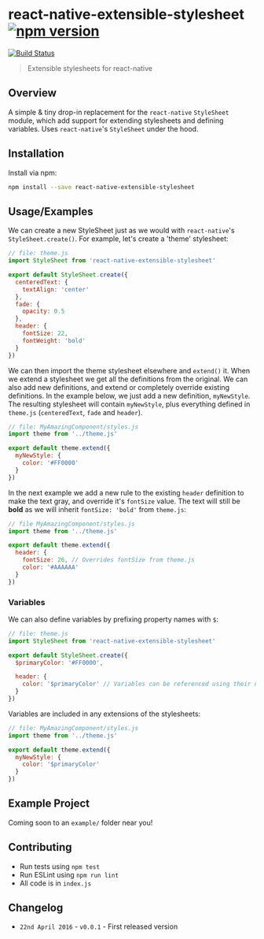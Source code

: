 # react-native-extensible-stylesheet [![npm version](https://badge.fury.io/js/react-native-extensible-stylesheet.svg)](https://badge.fury.io/js/react-native-extensible-stylesheet)
[![Build Status](https://travis-ci.org/jwarby/react-native-extensible-stylesheet.svg?branch=master)](https://travis-ci.org/jwarby/react-native-extensible-stylesheet)
> Extensible stylesheets for react-native

## Overview

A simple & tiny drop-in replacement for the `react-native` `StyleSheet` module,
which add support for extending stylesheets and defining variables.  Uses
`react-native`'s `StyleSheet` under the hood.

## Installation

Install via npm:

```bash
npm install --save react-native-extensible-stylesheet
```

## Usage/Examples

We can create a new StyleSheet just as we would with `react-native`'s
`StyleSheet.create()`.  For example, let's create a 'theme' stylesheet:

```javascript
// file: theme.js
import StyleSheet from 'react-native-extensible-stylesheet'

export default StyleSheet.create({
  centeredText: {
    textAlign: 'center'
  },
  fade: {
    opacity: 0.5
  },
  header: {
    fontSize: 22,
    fontWeight: 'bold'
  }
})
```
We can then import the theme stylesheet elsewhere and `extend()` it.  When we
extend a stylesheet we get all the definitions from the original.   We can also
add new definitions, and extend or completely override existing definitions.
In the example below, we just add a new definition, `myNewStyle`.  The
resulting stylesheet will contain `myNewStyle`, plus everything defined in
`theme.js` (`centeredText`, `fade` and `header`).

```javascript
// file: MyAmazingComponent/styles.js
import theme from '../theme.js'

export default theme.extend({
  myNewStyle: {
    color: '#FF0000'
  }
})
```

In the next example we add a new rule to the existing `header` definition to
make the text gray, and override it's `fontSize` value.  The text will still
be **bold** as we will inherit `fontSize: 'bold'` from `theme.js`:

```javascript
// file MyAmazingComponent/styles.js
import theme from '../theme.js'

export default theme.extend({
  header: {
    fontSize: 26, // Overrides fontSize from theme.js
    color: '#AAAAAA'
  }
})
```

### Variables

We can also define variables by prefixing property names with `$`:

```javascript
// file: theme.js
import StyleSheet from 'react-native-extensible-stylesheet'

export default StyleSheet.create({
  $primaryColor: '#FF0000',

  header: {
    color: '$primaryColor' // Variables can be referenced using their names
  }
})
```

Variables are included in any extensions of the stylesheets:

```javascript
// file: MyAmazingComponent/styles.js
import theme from '../theme.js'

export default theme.extend({
  myNewStyle: {
    color: '$primaryColor'
  }
})
```

## Example Project

Coming soon to an `example/` folder near you!

## Contributing

- Run tests using `npm test`
- Run ESLint using `npm run lint`
- All code is in `index.js`

## Changelog

- `22nd April 2016` - `v0.0.1` - First released version
